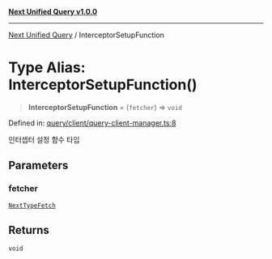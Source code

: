 [**Next Unified Query v1.0.0**](../README.md)

***

[Next Unified Query](../globals.md) / InterceptorSetupFunction

# Type Alias: InterceptorSetupFunction()

> **InterceptorSetupFunction** = (`fetcher`) => `void`

Defined in: [query/client/query-client-manager.ts:8](https://github.com/newExpand/next-unified-query/blob/main/packages/core/src/query/client/query-client-manager.ts#L8)

인터셉터 설정 함수 타입

## Parameters

### fetcher

[`NextTypeFetch`](../interfaces/NextTypeFetch.md)

## Returns

`void`
